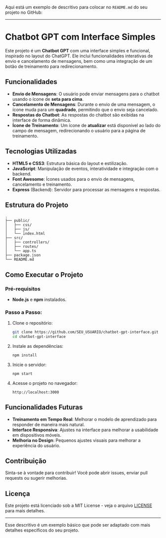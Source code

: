 Aqui está um exemplo de descritivo para colocar no `README.md` do seu projeto no GitHub:

---

# Chatbot GPT com Interface Simples

Este projeto é um **Chatbot GPT** com uma interface simples e funcional, inspirado no layout do ChatGPT. Ele inclui funcionalidades interativas de envio e cancelamento de mensagens, bem como uma integração de um botão de treinamento para redirecionamento.

## Funcionalidades

- **Envio de Mensagens**: O usuário pode enviar mensagens para o chatbot usando o ícone de **seta para cima**.
- **Cancelamento de Mensagens**: Durante o envio de uma mensagem, o ícone muda para um **quadrado**, permitindo que o envio seja cancelado.
- **Respostas do Chatbot**: As respostas do chatbot são exibidas na interface de forma dinâmica.
- **Ícone de Treinamento**: Um ícone de **atualizar** está disponível ao lado do campo de mensagem, redirecionando o usuário para a página de treinamento.

## Tecnologias Utilizadas

- **HTML5 e CSS3**: Estrutura básica do layout e estilização.
- **JavaScript**: Manipulação de eventos, interatividade e integração com o backend.
- **Font Awesome**: Ícones usados para o envio de mensagens, cancelamento e treinamento.
- **Express** (Backend): Servidor para processar as mensagens e respostas.

## Estrutura do Projeto

```plaintext
.
├── public/
│   ├── css/
│   ├── js/
│   └── index.html
├── src/
│   ├── controllers/
│   ├── routes/
│   └── app.ts
├── package.json
└── README.md
```

## Como Executar o Projeto

### Pré-requisitos

- **Node.js** e **npm** instalados.

### Passo a Passo:

1. Clone o repositório:

   ```bash
   git clone https://github.com/SEU_USUARIO/chatbot-gpt-interface.git
   cd chatbot-gpt-interface
   ```

2. Instale as dependências:

   ```bash
   npm install
   ```

3. Inicie o servidor:

   ```bash
   npm start
   ```

4. Acesse o projeto no navegador:
   ```
   http://localhost:3000
   ```

## Funcionalidades Futuras

- **Treinamento em Tempo Real**: Melhorar o modelo de aprendizado para responder de maneira mais natural.
- **Interface Responsiva**: Ajustes na interface para melhorar a usabilidade em dispositivos móveis.
- **Melhoria no Design**: Pequenos ajustes visuais para melhorar a experiência do usuário.

## Contribuição

Sinta-se à vontade para contribuir! Você pode abrir issues, enviar pull requests ou sugerir melhorias.

## Licença

Este projeto está licenciado sob a MIT License - veja o arquivo [LICENSE](LICENSE) para mais detalhes.

---

Esse descritivo é um exemplo básico que pode ser adaptado com mais detalhes específicos do seu projeto.
